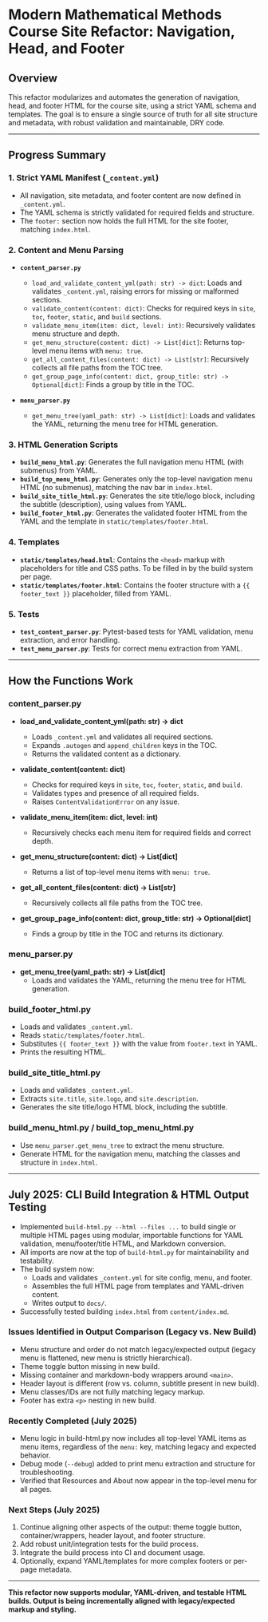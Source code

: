 # Modern Mathematical Methods Course Site Refactor: Navigation, Head, and Footer

## Overview
This refactor modularizes and automates the generation of navigation, head, and footer HTML for the course site, using a strict YAML schema and templates. The goal is to ensure a single source of truth for all site structure and metadata, with robust validation and maintainable, DRY code.

---

## Progress Summary

### 1. Strict YAML Manifest (`_content.yml`)
- All navigation, site metadata, and footer content are now defined in `_content.yml`.
- The YAML schema is strictly validated for required fields and structure.
- The `footer:` section now holds the full HTML for the site footer, matching `index.html`.

### 2. Content and Menu Parsing
- **`content_parser.py`**
  - `load_and_validate_content_yml(path: str) -> dict`: Loads and validates `_content.yml`, raising errors for missing or malformed sections.
  - `validate_content(content: dict)`: Checks for required keys in `site`, `toc`, `footer`, `static`, and `build` sections.
  - `validate_menu_item(item: dict, level: int)`: Recursively validates menu structure and depth.
  - `get_menu_structure(content: dict) -> List[dict]`: Returns top-level menu items with `menu: true`.
  - `get_all_content_files(content: dict) -> List[str]`: Recursively collects all file paths from the TOC tree.
  - `get_group_page_info(content: dict, group_title: str) -> Optional[dict]`: Finds a group by title in the TOC.

- **`menu_parser.py`**
  - `get_menu_tree(yaml_path: str) -> List[dict]`: Loads and validates the YAML, returning the menu tree for HTML generation.

### 3. HTML Generation Scripts
- **`build_menu_html.py`**: Generates the full navigation menu HTML (with submenus) from YAML.
- **`build_top_menu_html.py`**: Generates only the top-level navigation menu HTML (no submenus), matching the nav bar in `index.html`.
- **`build_site_title_html.py`**: Generates the site title/logo block, including the subtitle (description), using values from YAML.
- **`build_footer_html.py`**: Generates the validated footer HTML from the YAML and the template in `static/templates/footer.html`.

### 4. Templates
- **`static/templates/head.html`**: Contains the `<head>` markup with placeholders for title and CSS paths. To be filled in by the build system per page.
- **`static/templates/footer.html`**: Contains the footer structure with a `{{ footer_text }}` placeholder, filled from YAML.

### 5. Tests
- **`test_content_parser.py`**: Pytest-based tests for YAML validation, menu extraction, and error handling.
- **`test_menu_parser.py`**: Tests for correct menu extraction from YAML.

---

## How the Functions Work

### content_parser.py
- **load_and_validate_content_yml(path: str) -> dict**
  - Loads `_content.yml` and validates all required sections.
  - Expands `.autogen` and `append_children` keys in the TOC.
  - Returns the validated content as a dictionary.

- **validate_content(content: dict)**
  - Checks for required keys in `site`, `toc`, `footer`, `static`, and `build`.
  - Validates types and presence of all required fields.
  - Raises `ContentValidationError` on any issue.

- **validate_menu_item(item: dict, level: int)**
  - Recursively checks each menu item for required fields and correct depth.

- **get_menu_structure(content: dict) -> List[dict]**
  - Returns a list of top-level menu items with `menu: true`.

- **get_all_content_files(content: dict) -> List[str]**
  - Recursively collects all file paths from the TOC tree.

- **get_group_page_info(content: dict, group_title: str) -> Optional[dict]**
  - Finds a group by title in the TOC and returns its dictionary.

### menu_parser.py
- **get_menu_tree(yaml_path: str) -> List[dict]**
  - Loads and validates the YAML, returning the menu tree for HTML generation.

### build_footer_html.py
- Loads and validates `_content.yml`.
- Reads `static/templates/footer.html`.
- Substitutes `{{ footer_text }}` with the value from `footer.text` in YAML.
- Prints the resulting HTML.

### build_site_title_html.py
- Loads and validates `_content.yml`.
- Extracts `site.title`, `site.logo`, and `site.description`.
- Generates the site title/logo HTML block, including the subtitle.

### build_menu_html.py / build_top_menu_html.py
- Use `menu_parser.get_menu_tree` to extract the menu structure.
- Generate HTML for the navigation menu, matching the classes and structure in `index.html`.

---


## July 2025: CLI Build Integration & HTML Output Testing

- Implemented `build-html.py --html --files ...` to build single or multiple HTML pages using modular, importable functions for YAML validation, menu/footer/title HTML, and Markdown conversion.
- All imports are now at the top of `build-html.py` for maintainability and testability.
- The build system now:
  - Loads and validates `_content.yml` for site config, menu, and footer.
  - Assembles the full HTML page from templates and YAML-driven content.
  - Writes output to `docs/`.
- Successfully tested building `index.html` from `content/index.md`.

### Issues Identified in Output Comparison (Legacy vs. New Build)
- Menu structure and order do not match legacy/expected output (legacy menu is flattened, new menu is strictly hierarchical).
- Theme toggle button missing in new build.
- Missing container and markdown-body wrappers around `<main>`.
- Header layout is different (row vs. column, subtitle present in new build).
- Menu classes/IDs are not fully matching legacy markup.
- Footer has extra `<p>` nesting in new build.


### Recently Completed (July 2025)
- Menu logic in build-html.py now includes all top-level YAML items as menu items, regardless of the `menu:` key, matching legacy and expected behavior.
- Debug mode (`--debug`) added to print menu extraction and structure for troubleshooting.
- Verified that Resources and About now appear in the top-level menu for all pages.

### Next Steps (July 2025)
1. Continue aligning other aspects of the output: theme toggle button, container/wrappers, header layout, and footer structure.
2. Add robust unit/integration tests for the build process.
3. Integrate the build process into CI and document usage.
4. Optionally, expand YAML/templates for more complex footers or per-page metadata.

---

**This refactor now supports modular, YAML-driven, and testable HTML builds. Output is being incrementally aligned with legacy/expected markup and styling.**
